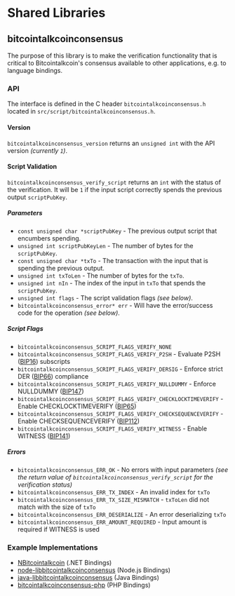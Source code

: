 Shared Libraries
================

## bitcointalkcoinconsensus

The purpose of this library is to make the verification functionality that is critical to Bitcointalkcoin's consensus available to other applications, e.g. to language bindings.

### API

The interface is defined in the C header `bitcointalkcoinconsensus.h` located in `src/script/bitcointalkcoinconsensus.h`.

#### Version

`bitcointalkcoinconsensus_version` returns an `unsigned int` with the API version *(currently `1`)*.

#### Script Validation

`bitcointalkcoinconsensus_verify_script` returns an `int` with the status of the verification. It will be `1` if the input script correctly spends the previous output `scriptPubKey`.

##### Parameters
- `const unsigned char *scriptPubKey` - The previous output script that encumbers spending.
- `unsigned int scriptPubKeyLen` - The number of bytes for the `scriptPubKey`.
- `const unsigned char *txTo` - The transaction with the input that is spending the previous output.
- `unsigned int txToLen` - The number of bytes for the `txTo`.
- `unsigned int nIn` - The index of the input in `txTo` that spends the `scriptPubKey`.
- `unsigned int flags` - The script validation flags *(see below)*.
- `bitcointalkcoinconsensus_error* err` - Will have the error/success code for the operation *(see below)*.

##### Script Flags
- `bitcointalkcoinconsensus_SCRIPT_FLAGS_VERIFY_NONE`
- `bitcointalkcoinconsensus_SCRIPT_FLAGS_VERIFY_P2SH` - Evaluate P2SH ([BIP16](https://github.com/bitcointalkcoin/bips/blob/master/bip-0016.mediawiki)) subscripts
- `bitcointalkcoinconsensus_SCRIPT_FLAGS_VERIFY_DERSIG` - Enforce strict DER ([BIP66](https://github.com/bitcointalkcoin/bips/blob/master/bip-0066.mediawiki)) compliance
- `bitcointalkcoinconsensus_SCRIPT_FLAGS_VERIFY_NULLDUMMY` - Enforce NULLDUMMY ([BIP147](https://github.com/bitcointalkcoin/bips/blob/master/bip-0147.mediawiki))
- `bitcointalkcoinconsensus_SCRIPT_FLAGS_VERIFY_CHECKLOCKTIMEVERIFY` - Enable CHECKLOCKTIMEVERIFY ([BIP65](https://github.com/bitcointalkcoin/bips/blob/master/bip-0065.mediawiki))
- `bitcointalkcoinconsensus_SCRIPT_FLAGS_VERIFY_CHECKSEQUENCEVERIFY` - Enable CHECKSEQUENCEVERIFY ([BIP112](https://github.com/bitcointalkcoin/bips/blob/master/bip-0112.mediawiki))
- `bitcointalkcoinconsensus_SCRIPT_FLAGS_VERIFY_WITNESS` - Enable WITNESS ([BIP141](https://github.com/bitcointalkcoin/bips/blob/master/bip-0141.mediawiki))

##### Errors
- `bitcointalkcoinconsensus_ERR_OK` - No errors with input parameters *(see the return value of `bitcointalkcoinconsensus_verify_script` for the verification status)*
- `bitcointalkcoinconsensus_ERR_TX_INDEX` - An invalid index for `txTo`
- `bitcointalkcoinconsensus_ERR_TX_SIZE_MISMATCH` - `txToLen` did not match with the size of `txTo`
- `bitcointalkcoinconsensus_ERR_DESERIALIZE` - An error deserializing `txTo`
- `bitcointalkcoinconsensus_ERR_AMOUNT_REQUIRED` - Input amount is required if WITNESS is used

### Example Implementations
- [NBitcointalkcoin](https://github.com/NicolasDorier/NBitcointalkcoin/blob/master/NBitcointalkcoin/Script.cs#L814) (.NET Bindings)
- [node-libbitcointalkcoinconsensus](https://github.com/bitpay/node-libbitcointalkcoinconsensus) (Node.js Bindings)
- [java-libbitcointalkcoinconsensus](https://github.com/dexX7/java-libbitcointalkcoinconsensus) (Java Bindings)
- [bitcointalkcoinconsensus-php](https://github.com/Bit-Wasp/bitcointalkcoinconsensus-php) (PHP Bindings)
